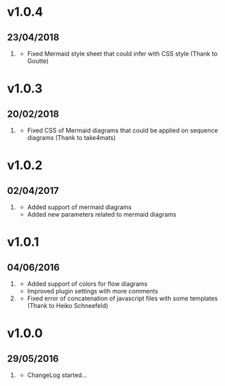 # v1.0.4
## 23/04/2018

1. [](#bugfix)
    * Fixed Mermaid style sheet that could infer with CSS style (Thank to Goutte)

# v1.0.3
## 20/02/2018

1. [](#bugfix)
    * Fixed CSS of Mermaid diagrams that could be applied on sequence diagrams (Thank to take4mats)

# v1.0.2
## 02/04/2017

1. [](#improved)
    * Added support of mermaid diagrams
    * Added new parameters related to mermaid diagrams

# v1.0.1
## 04/06/2016

1. [](#improved)
    * Added support of colors for flow diagrams
    * Improved plugin settings with more comments
1. [](#bugfix)
    * Fixed error of concatenation of javascript files with some templates (Thank to Heiko Schneefeld)


# v1.0.0
## 29/05/2016

1. [](#new)
    * ChangeLog started...
